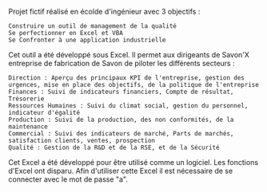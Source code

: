 Projet fictif réalisé en écolde d'ingénieur avec 3 objectifs :

    Construire un outil de management de la qualité
    Se perfectionner en Excel et VBA
    Se Confronter à une application industrielle

Cet outil a été développé sous Excel. Il permet aux dirigeants de Savon'X entreprise de fabrication de Savon de piloter les différents secteurs :

    Direction : Aperçu des principaux KPI de l'entreprise, gestion des urgences, mise en place des objectifs, de la politique de l'entreprise
    Finances : Suivi de indicateurs financiers, Compte de résultat, Trésorerie
    Ressources Humaines : Suivi du climat social, gestion du personnel, indicateur d'égalité
    Production : Suivi de la production, des non conformités, de la maintenance
    Commercial : Suivi des indicateurs de marché, Parts de marchés, satisfaction clients, ventes, prospection
    Qualité : Gestion de la R&D et de la RSE, et de la Sécurité

Cet Excel a été développé pour être utilisé comme un logiciel. Les fonctions d'Excel ont disparu. Afin d'utiliser cette Excel il est nécessaire de se connecter avec le mot de passe "a".
